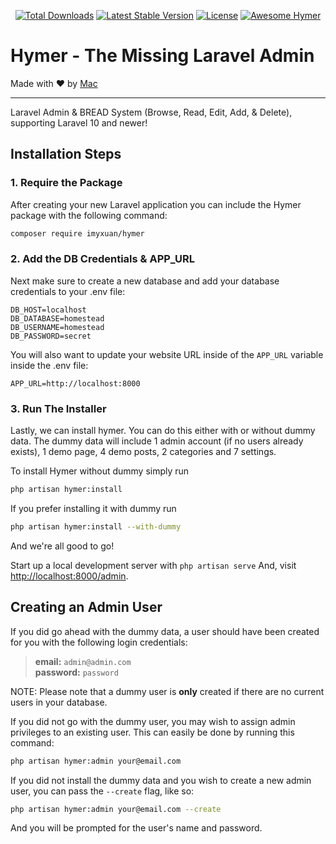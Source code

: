 <p align="center">
<a href="https://packagist.org/packages/imyxuan/hymer"><img src="https://poser.pugx.org/imyxuan/hymer/downloads.svg?format=flat" alt="Total Downloads"></a>
<a href="https://packagist.org/packages/imyxuan/hymer"><img src="https://poser.pugx.org/imyxuan/hymer/v/stable.svg?format=flat" alt="Latest Stable Version"></a>
<a href="https://packagist.org/packages/imyxuan/hymer"><img src="https://poser.pugx.org/imyxuan/hymer/license.svg?format=flat" alt="License"></a>
<a href="https://github.com/larapack/awesome-hymer"><img src="https://cdn.rawgit.com/sindresorhus/awesome/d7305f38d29fed78fa85652e3a63e154dd8e8829/media/badge.svg" alt="Awesome Hymer"></a>
</p>

# **H**ymer - The Missing Laravel Admin
Made with ❤️ by [Mac](https://www.imyxuan.site)

<hr>

Laravel Admin & BREAD System (Browse, Read, Edit, Add, & Delete), supporting Laravel 10 and newer!

## Installation Steps

### 1. Require the Package

After creating your new Laravel application you can include the Hymer package with the following command:

```bash
composer require imyxuan/hymer
```

### 2. Add the DB Credentials & APP_URL

Next make sure to create a new database and add your database credentials to your .env file:

```
DB_HOST=localhost
DB_DATABASE=homestead
DB_USERNAME=homestead
DB_PASSWORD=secret
```

You will also want to update your website URL inside of the `APP_URL` variable inside the .env file:

```
APP_URL=http://localhost:8000
```

### 3. Run The Installer

Lastly, we can install hymer. You can do this either with or without dummy data.
The dummy data will include 1 admin account (if no users already exists), 1 demo page, 4 demo posts, 2 categories and 7 settings.

To install Hymer without dummy simply run

```bash
php artisan hymer:install
```

If you prefer installing it with dummy run

```bash
php artisan hymer:install --with-dummy
```

And we're all good to go!

Start up a local development server with `php artisan serve` And, visit [http://localhost:8000/admin](http://localhost:8000/admin).

## Creating an Admin User

If you did go ahead with the dummy data, a user should have been created for you with the following login credentials:

>**email:** `admin@admin.com`   
>**password:** `password`

NOTE: Please note that a dummy user is **only** created if there are no current users in your database.

If you did not go with the dummy user, you may wish to assign admin privileges to an existing user.
This can easily be done by running this command:

```bash
php artisan hymer:admin your@email.com
```

If you did not install the dummy data and you wish to create a new admin user, you can pass the `--create` flag, like so:

```bash
php artisan hymer:admin your@email.com --create
```

And you will be prompted for the user's name and password.
